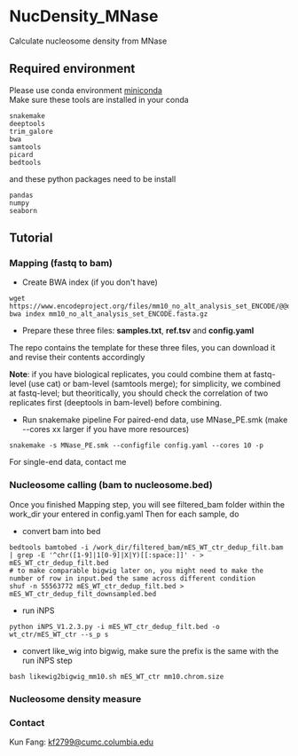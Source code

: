 # NucDensity_MNase
Calculate nucleosome density from MNase

## Required environment
Please use conda environment [miniconda](https://www.anaconda.com/docs/getting-started/miniconda/main)  
Make sure these tools are installed in your conda
```
snakemake
deeptools
trim_galore
bwa
samtools
picard
bedtools
```
and these python packages need to be install
```
pandas
numpy
seaborn
```

## Tutorial
### Mapping (fastq to bam)
* Create BWA index (if you don't have)
```
wget https://www.encodeproject.org/files/mm10_no_alt_analysis_set_ENCODE/@@download/mm10_no_alt_analysis_set_ENCODE.fasta.gz
bwa index mm10_no_alt_analysis_set_ENCODE.fasta.gz
```
* Prepare these three files: **samples.txt**, **ref.tsv** and **config.yaml**  

The repo contains the template for these three files, you can download it and revise their contents accordingly  

**Note**: if you have biological replicates, you could combine them at fastq-level (use cat) or bam-level (samtools merge); for simplicity, we combined at fastq-level; but theoritically, you should check the correlation of two replicates first (deeptools in bam-level) before combining.

* Run snakemake pipeline
For paired-end data, use MNase_PE.smk (make --cores xx larger if you have more resources)
```
snakemake -s MNase_PE.smk --configfile config.yaml --cores 10 -p
```
For single-end data, contact me

### Nucleosome calling (bam to nucleosome.bed)
Once you finished Mapping step, you will see filtered_bam folder within the work_dir your entered in config.yaml
Then for each sample, do
* convert bam into bed
```
bedtools bamtobed -i /work_dir/filtered_bam/mES_WT_ctr_dedup_filt.bam | grep -E '^chr([1-9]|1[0-9]|X|Y)[[:space:]]' - > mES_WT_ctr_dedup_filt.bed
# to make comparable bigwig later on, you might need to make the number of row in input.bed the same across different condition
shuf -n 55563772 mES_WT_ctr_dedup_filt.bed > mES_WT_ctr_dedup_filt_downsampled.bed
```
* run iNPS
```
python iNPS_V1.2.3.py -i mES_WT_ctr_dedup_filt.bed -o wt_ctr/mES_WT_ctr --s_p s
```
* convert like_wig into bigwig, make sure the prefix is the same with the run iNPS step
```
bash likewig2bigwig_mm10.sh mES_WT_ctr mm10.chrom.size
```

### Nucleosome density measure


### Contact
Kun Fang: kf2799@cumc.columbia.edu
